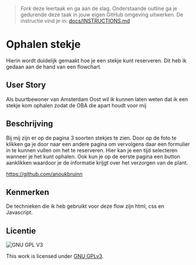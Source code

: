 > _Fork_ deze leertaak en ga aan de slag. 
Onderstaande outline ga je gedurende deze taak in jouw eigen GitHub omgeving uitwerken. 
De instructie vind je in: [docs/INSTRUCTIONS.md](docs/INSTRUCTIONS.md)

# Ophalen stekje
Hierin wordt duidelijk gemaakt hoe je een stekje kunt reserveren. Dit heb ik gedaan aan de hand van een flowchart. 

## User Story
Als buurtbewoner van Amsterdam Oost wil ik kunnen laten weten dat ik een stekje kom ophalen zodat de OBA die apart houdt voor mij

## Beschrijving
Bij mij zijn er op de pagina 3 soorten stekjes te zien. Door op de foto te klikken ga je door naar een andere pagina om vervolgens daar een formulier in te kunnen vullen om het te reserveren. Hier kan je een tijd selecteren wanneer je het kunt ophalen. Ook kun je op de eerste pagina een button aanklikken waardoor je de informatie krijgt over het verzorgen van de plant. 
<!-- Voeg een mooie poster visual toe 📸 -->
 https://github.com/anoukbruinn

## Kenmerken
De technieken die ik heb gebruikt voor deze flow zijn html, css en Javascript.



## Licentie

![GNU GPL V3](https://www.gnu.org/graphics/gplv3-127x51.png)

This work is licensed under [GNU GPLv3](./LICENSE).
